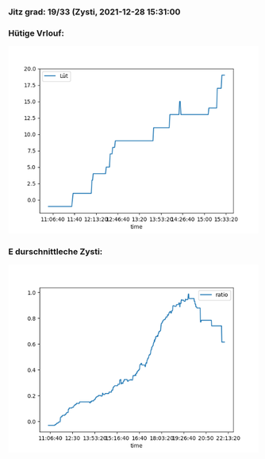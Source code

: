 ### Jitz grad: 19/33 (Zysti, 2021-12-28 15:31:00

### Hütige Vrlouf:
![Graph](Today.png)

### E durschnittleche Zysti:
![Graph](Zysti.png)